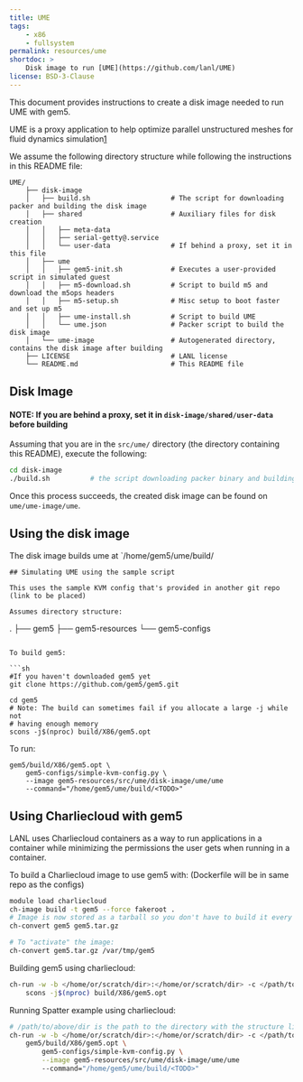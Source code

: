 ```yaml
---
title: UME
tags:
    - x86
    - fullsystem
permalink: resources/ume
shortdoc: >
    Disk image to run [UME](https://github.com/lanl/UME)
license: BSD-3-Clause
---
```


This document provides instructions to create a disk image needed to run UME with gem5.

UME is a proxy application to help optimize parallel unstructured meshes for fluid dynamics simulation[1](https://github.com/lanl/UME/README.md)

We assume the following directory structure while following the instructions in this README file:

```
UME/
    ├── disk-image
    │   ├── build.sh                    # The script for downloading packer and building the disk image
    │   ├── shared                      # Auxiliary files for disk creation
    │   │   ├── meta-data
    │   │   ├── serial-getty@.service
    │   │   └── user-data               # If behind a proxy, set it in this file
    │   ├── ume
    │   │   ├── gem5-init.sh            # Executes a user-provided script in simulated guest
    │   │   ├── m5-download.sh          # Script to build m5 and download the m5ops headers
    │   │   ├── m5-setup.sh             # Misc setup to boot faster and set up m5
    │   │   ├── ume-install.sh          # Script to build UME
    │   │   └── ume.json                # Packer script to build the disk image
    │   └── ume-image                   # Autogenerated directory, contains the disk image after building
    ├── LICENSE                         # LANL license
    └── README.md                       # This README file
```

## Disk Image

#### NOTE: If you are behind a proxy, set it in `disk-image/shared/user-data` before building

Assuming that you are in the `src/ume/` directory (the directory containing this README), execute the following:

```sh
cd disk-image
./build.sh          # the script downloading packer binary and building the disk image
```

Once this process succeeds, the created disk image can be found on `ume/ume-image/ume`.

## Using the disk image

The disk image builds ume at `/home/gem5/ume/build/<TODO>

```
## Simulating UME using the sample script

This uses the sample KVM config that's provided in another git repo (link to be placed)

Assumes directory structure:
```
.
├── gem5
├── gem5-resources
└── gem5-configs
```

To build gem5:

```sh
#If you haven't downloaded gem5 yet
git clone https://github.com/gem5/gem5.git

cd gem5
# Note: The build can sometimes fail if you allocate a large -j while not
# having enough memory
scons -j$(nproc) build/X86/gem5.opt
```

To run:

```
gem5/build/X86/gem5.opt \
    gem5-configs/simple-kvm-config.py \
    --image gem5-resources/src/ume/disk-image/ume/ume
    --command="/home/gem5/ume/build/<TODO>"
```

## Using Charliecloud with gem5

LANL uses Charliecloud containers as a way to run applications in a container while
minimizing the permissions the user gets when running in a container.

To build a Charliecloud image to use gem5 with: (Dockerfile will be in same repo as the configs)
```sh
module load charliecloud
ch-image build -t gem5 --force fakeroot .
# Image is now stored as a tarball so you don't have to build it every time
ch-convert gem5 gem5.tar.gz

# To "activate" the image:
ch-convert gem5.tar.gz /var/tmp/gem5
```

Building gem5 using charliecloud:

```sh
ch-run -w -b </home/or/scratch/dir>:</home/or/scratch/dir> -c </path/to/gem5/dir> /var/tmp/gem5 -- \
    scons -j$(nproc) build/X86/gem5.opt
```

Running Spatter example using charliecloud:
```sh
# /path/to/above/dir is the path to the directory with the structure listed above
ch-run -w -b </home/or/scratch/dir>:</home/or/scratch/dir> -c </path/to/above/dir> /var/tmp/gem5 -- \
    gem5/build/X86/gem5.opt \
        gem5-configs/simple-kvm-config.py \
        --image gem5-resources/src/ume/disk-image/ume/ume
        --command="/home/gem5/ume/build/<TODO>"
```
